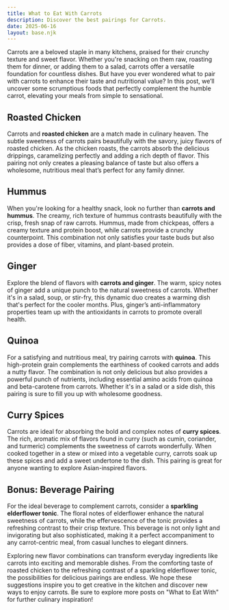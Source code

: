 ```yaml
---
title: What to Eat With Carrots
description: Discover the best pairings for Carrots.
date: 2025-06-16
layout: base.njk
---
```


Carrots are a beloved staple in many kitchens, praised for their crunchy texture and sweet flavor. Whether you're snacking on them raw, roasting them for dinner, or adding them to a salad, carrots offer a versatile foundation for countless dishes. But have you ever wondered what to pair with carrots to enhance their taste and nutritional value? In this post, we’ll uncover some scrumptious foods that perfectly complement the humble carrot, elevating your meals from simple to sensational.

## **Roasted Chicken**

Carrots and **roasted chicken** are a match made in culinary heaven. The subtle sweetness of carrots pairs beautifully with the savory, juicy flavors of roasted chicken. As the chicken roasts, the carrots absorb the delicious drippings, caramelizing perfectly and adding a rich depth of flavor. This pairing not only creates a pleasing balance of taste but also offers a wholesome, nutritious meal that’s perfect for any family dinner.

## **Hummus**

When you're looking for a healthy snack, look no further than **carrots and hummus**. The creamy, rich texture of hummus contrasts beautifully with the crisp, fresh snap of raw carrots. Hummus, made from chickpeas, offers a creamy texture and protein boost, while carrots provide a crunchy counterpoint. This combination not only satisfies your taste buds but also provides a dose of fiber, vitamins, and plant-based protein.

## **Ginger**

Explore the blend of flavors with **carrots and ginger**. The warm, spicy notes of ginger add a unique punch to the natural sweetness of carrots. Whether it's in a salad, soup, or stir-fry, this dynamic duo creates a warming dish that's perfect for the cooler months. Plus, ginger’s anti-inflammatory properties team up with the antioxidants in carrots to promote overall health.

## **Quinoa**

For a satisfying and nutritious meal, try pairing carrots with **quinoa**. This high-protein grain complements the earthiness of cooked carrots and adds a nutty flavor. The combination is not only delicious but also provides a powerful punch of nutrients, including essential amino acids from quinoa and beta-carotene from carrots. Whether it's in a salad or a side dish, this pairing is sure to fill you up with wholesome goodness.

## **Curry Spices**

Carrots are ideal for absorbing the bold and complex notes of **curry spices**. The rich, aromatic mix of flavors found in curry (such as cumin, coriander, and turmeric) complements the sweetness of carrots wonderfully. When cooked together in a stew or mixed into a vegetable curry, carrots soak up these spices and add a sweet undertone to the dish. This pairing is great for anyone wanting to explore Asian-inspired flavors.

## Bonus: **Beverage Pairing**

For the ideal beverage to complement carrots, consider a **sparkling elderflower tonic**. The floral notes of elderflower enhance the natural sweetness of carrots, while the effervescence of the tonic provides a refreshing contrast to their crisp texture. This beverage is not only light and invigorating but also sophisticated, making it a perfect accompaniment to any carrot-centric meal, from casual lunches to elegant dinners.

Exploring new flavor combinations can transform everyday ingredients like carrots into exciting and memorable dishes. From the comforting taste of roasted chicken to the refreshing contrast of a sparkling elderflower tonic, the possibilities for delicious pairings are endless. We hope these suggestions inspire you to get creative in the kitchen and discover new ways to enjoy carrots. Be sure to explore more posts on "What to Eat With" for further culinary inspiration!